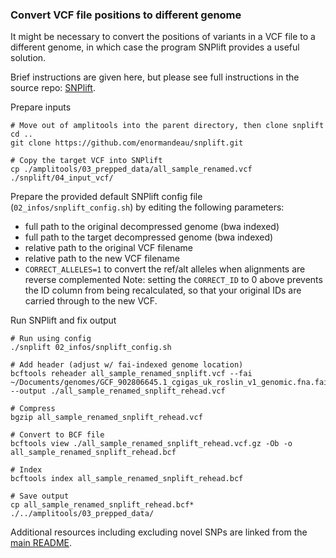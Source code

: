 ### Convert VCF file positions to different genome ###
It might be necessary to convert the positions of variants in a VCF file to a different genome, in which case the program SNPlift provides a useful solution.     

Brief instructions are given here, but please see full instructions in the source repo: [SNPlift](https://github.com/enormandeau/snplift).    

Prepare inputs   
```
# Move out of amplitools into the parent directory, then clone snplift
cd ..
git clone https://github.com/enormandeau/snplift.git

# Copy the target VCF into SNPlift
cp ./amplitools/03_prepped_data/all_sample_renamed.vcf ./snplift/04_input_vcf/
```

Prepare the provided default SNPlift config file (`02_infos/snplift_config.sh`) by editing the following parameters:     
- full path to the original decompressed genome (bwa indexed)
- full path to the target decompressed genome (bwa indexed)
- relative path to the original VCF filename
- relative path to the new VCF filename
- `CORRECT_ALLELES=1` to convert the ref/alt alleles when alignments are reverse complemented
Note: setting the `CORRECT_ID` to 0 above prevents the ID column from being recalculated, so that your original IDs are carried through to the new VCF.

Run SNPlift and fix output
```
# Run using config
./snplift 02_infos/snplift_config.sh

# Add header (adjust w/ fai-indexed genome location)
bcftools reheader all_sample_renamed_snplift.vcf --fai ~/Documents/genomes/GCF_902806645.1_cgigas_uk_roslin_v1_genomic.fna.fai --output ./all_sample_renamed_snplift_rehead.vcf

# Compress
bgzip all_sample_renamed_snplift_rehead.vcf

# Convert to BCF file
bcftools view ./all_sample_renamed_snplift_rehead.vcf.gz -Ob -o all_sample_renamed_snplift_rehead.bcf

# Index
bcftools index all_sample_renamed_snplift_rehead.bcf

# Save output
cp all_sample_renamed_snplift_rehead.bcf* ./../amplitools/03_prepped_data/
```

Additional resources including excluding novel SNPs are linked from the [main README](https://github.com/bensutherland/amplitools/tree/main).

